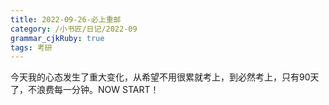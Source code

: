 ```yaml
---
title: 2022-09-26-必上重邮
category: /小书匠/日记/2022-09
grammar_cjkRuby: true
tags: 考研
---
```



今天我的心态发生了重大变化，从希望不用很累就考上，到必然考上，只有90天了，不浪费每一分钟。NOW START！